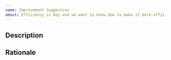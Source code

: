 ```yaml
---
name: Improvement Suggestion
about: Efficiency is key and we want to know how to make it more efficient
---
```


## Description
[//]: # (What are you proposing and how would we implement it?)

## Rationale
[//]: # (Why should this be implemented?)
